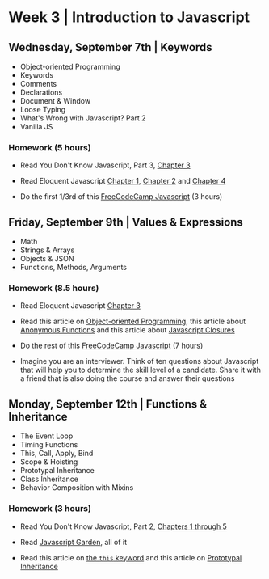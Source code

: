 
# Week 3 | Introduction to Javascript

## Wednesday, September 7th | Keywords

- Object-oriented Programming
- Keywords
- Comments
- Declarations
- Document & Window
- Loose Typing
- What's Wrong with Javascript? Part 2
- Vanilla JS


### Homework (5 hours)

- Read You Don't Know Javascript, Part 3, [Chapter 3](https://github.com/getify/You-Dont-Know-JS/blob/master/this%20%26%20object%20prototypes/ch3.md)

- Read Eloquent Javascript [Chapter 1](http://eloquentjavascript.net/01_values.html), [Chapter 2](http://eloquentjavascript.net/02_program_structure.html) and [Chapter 4](http://eloquentjavascript.net/04_data.html)

- Do the first 1/3rd of this [FreeCodeCamp Javascript](https://www.freecodecamp.com/challenges/comment-your-javascript-code) (3 hours)




## Friday, September 9th | Values & Expressions

- Math
- Strings & Arrays
- Objects & JSON
- Functions, Methods, Arguments

### Homework (8.5 hours)

- Read Eloquent Javascript [Chapter 3](http://eloquentjavascript.net/03_functions.html)

- Read this article on [Object-oriented Programming](http://javascriptissexy.com/oop-in-javascript-what-you-need-to-know/), this article about [Anonymous Functions](http://helephant.com/2008/08/23/javascript-anonymous-functions/) and this article about [Javascript Closures](https://medium.freecodecamp.com/lets-learn-javascript-closures-66feb44f6a44#.7ebzw6uhu)

- Do the rest of this [FreeCodeCamp Javascript](https://www.freecodecamp.com/challenges/comment-your-javascript-code) (7 hours)

- Imagine you are an interviewer. Think of ten questions about Javascript that will help you to determine the skill level of a candidate. Share it with a friend that is also doing the course and answer their questions


## Monday, September 12th | Functions & Inheritance

- The Event Loop
- Timing Functions
- This, Call, Apply, Bind
- Scope & Hoisting
- Prototypal Inheritance 
- Class Inheritance
- Behavior Composition with Mixins

### Homework (3 hours)

- Read You Don't Know Javascript, Part 2, [Chapters 1 through 5](https://github.com/getify/You-Dont-Know-JS/tree/master/scope%20%26%20closures)

- Read [Javascript Garden](http://bonsaiden.github.io/JavaScript-Garden/#intro), all of it

- Read this article on [the `this` keyword](https://rainsoft.io/gentle-explanation-of-this-in-javascript/) and this article on [Prototypal Inheritance](http://alistapart.com/article/prototypal-object-oriented-programming-using-javascript)


